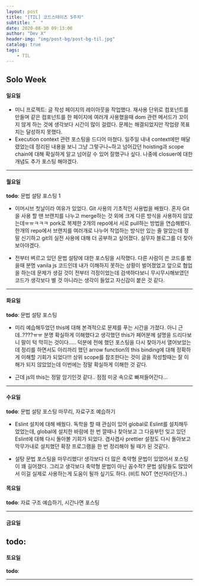 ```yaml
---
layout: post
title: "[TIL] 코드스테이츠 5주차"
subtitle: "  "
date: 2020-08-30 09:13:00
author: "Dev X"
header-img: "img/post-bg/post-bg-til.jpg"
catalog: true
tags:
    - TIL
---
```


## Solo Week

#### 일요일

-   미니 프로젝트: 글 작성 페이지의 레이아웃을 작업했다. 재사용 단위로 컴포넌트를 만들며 같은 컴포넌트를 한 페이지에 여러개 사용했을때 dom 관련 메서드가 꼬이지 않게 하는 것에 생각보다 시간이 많이 걸렸다. 문제는 해결되었지만 작업량 목표치는 달성하지 못했다.
-   Execution context 관련 포스팅을 드디어 마쳤다. 일주일 내내 context에만 매달렸었는데 정리된 내용을 보니 그냥 그렇구나~하고 넘어갔던 hoisting과 scope chain에 대해 확실하게 알고 넘어갈 수 있어 잘했구나 싶다. 나중에 closuer에 대한 개념도 추가 포스팅 해야겠다.

---

#### 월요일

**todo**: 문법 설탕 포스팅 1

-   이머시브 첫날이라 여유가 있었다. Git 사용의 기초적인 사용법을 배웠다. 혼자 Git을 사용 할 땐 브랜치를 나누고 merge하는 것 외에 크게 다른 방식을 사용하지 않았는데ㅠㅠㅋㅋㅋ pork로 복제한 2개의 repo에서 서로 pull하는 방법을 연습해봤다. 한개의 repo에서 브랜치를 여러개로 나누어 작업하는 방식만 있는 줄 알았는데 정말 신기하고 git의 실전 사용에 대해 더 공부하고 싶어졌다. 실무자 블로그를 더 찾아보아야겠다.

-   전부터 벼르고 있던 문법 설탕에 대한 포스팅을 시작했다. 다른 사람이 쓴 코드를 봤을때 분명 vanila js 코드인데 내가 이해하지 못하는 상황이 벌어졌었고 앞으로 협업을 하는데 문제가 생길 것이 전부터 걱정이었는데 검색하다보니 무시무시해보였던 코드가 생각보다 별 것 아니라는 생각이 들었고 자신감이 붙은 것 같다.

---

#### 화요일

**todo**: 문법 설탕 포스팅

-   미리 예습해두었던 this에 대해 본격적으로 문제를 푸는 시간을 가졌다. 아니 근데..????ㅠㅠ 분명 확실하게 이해했다고 생각했던 this가 페어분께 설명을 드리다보니 말이 턱 막히는 것이다..... 덕분에 전에 했던 포스팅을 다시 찾아가서 열어보았는데 정리를 하면서도 아리까리 했던 arrow function의 this binding에 대해 정확하게 이해할 기회가 되었다!!! 상위 scope를 참조한다는 것이 글을 작성할때는 잘 이해가 되지 않았었는데 이번에는 정말 확실하게 이해한 것 같다.

-   근데 js의 this는 정말 암기인것 같다.. 점점 미궁 속으로 빠져들어간다...

---

#### 수요일

**todo**: 문법 설탕 포스팅 마무리, 자료구조 예습하기

-   Eslint 설치에 대해 배웠다. 독학을 할 때 관심이 있어 global로 Eslint를 설치해두었었는데, global에 설치한 바람에 한 번 깔때나 찾아보고 그 다음부턴 잊고 있던 Eslint에 대해 다시 돌아볼 기회가 되었다. 겸사겸사 prettier 설정도 다시 돌아보고 막무가내로 설치했던 확장 프로그램을 한 번 정리해야 될 때가 된 것같다.

-   설탕 문법 포스팅을 마무리했다! 생각보다 더 많은 축약형 문법이 있었어서 포스팅이 꽤 길어졌다. 그리고 생각보다 축약형 문법이 아닌 꼼수적? 문법 설탕들도 많았어서 이걸 실제로 사용하는게 도움이 될까 싶기도 하다. (비트 NOT 연산자라던가..)

#### 목요일

**todo**: 자료 구조 예습하기, 시간나면 포스팅

---

#### 금요일

## **todo**:

#### 토요일

**todo**:

---
